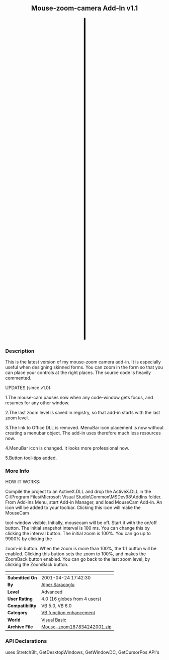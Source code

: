 ﻿<div align="center">

## Mouse\-zoom\-camera Add\-In v1\.1

<img src="PIC20014241149105545.gif">
</div>

### Description

This is the latest version of my mouse-zoom camera add-in. It is especially useful when designing skinned forms. You can zoom in the form so that you can place your controls at the right places. The source code is heavily commented.

UPDATES (since v1.0):

1.The mouse-cam pauses now when any code-window gets focus, and resumes for any other window.

2.The last zoom level is saved in registry, so that add-in starts with the last zoom level.

3.The link to Office DLL is removed. MenuBar icon placement is now without creating a menubar object. The add-in uses therefore much less resources now.

4.MenuBar icon is changed. It looks more professional now.

5.Button tool-tips added.
 
### More Info
 
HOW IT WORKS:

Compile the project to an ActiveX.DLL and drop the ActiveX.DLL in the C:\Program Files\Microsoft Visual Studio\Common\MSDev98\AddIns folder. From Add-Ins Menu, start Add-in Manager, and load MouseCam Add-in. An icon will be added to your toolbar. Clicking this icon will make the MouseCam

tool-window visible. Initially, mousecam will be off. Start it with the on/off button. The initial snapshot interval is 100 ms. You can change this by clicking the interval button. The initial zoom is 100%. You can go up to 9900% by clicking the

zoom-in button. When the zoom is more than 100%, the 1:1 button will be enabled. Clicking this button sets the zoom to 100%, and makes the ZoomBack button enabled. You can go back to the last zoom level, by clicking the ZoomBack button.


<span>             |<span>
---                |---
**Submitted On**   |2001-04-24 17:42:30
**By**             |[Alper Saracoglu](https://github.com/Planet-Source-Code/PSCIndex/blob/master/ByAuthor/alper-saracoglu.md)
**Level**          |Advanced
**User Rating**    |4.0 (16 globes from 4 users)
**Compatibility**  |VB 5\.0, VB 6\.0
**Category**       |[VB function enhancement](https://github.com/Planet-Source-Code/PSCIndex/blob/master/ByCategory/vb-function-enhancement__1-25.md)
**World**          |[Visual Basic](https://github.com/Planet-Source-Code/PSCIndex/blob/master/ByWorld/visual-basic.md)
**Archive File**   |[Mouse\-zoom187834242001\.zip](https://github.com/Planet-Source-Code/alper-saracoglu-mouse-zoom-camera-add-in-v1-1__1-22662/archive/master.zip)

### API Declarations

uses StretchBlt, GetDesktopWindows, GetWindowDC, GetCursorPos API's





